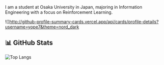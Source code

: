 I am a student at Osaka University in Japan, majoring in Information Engineering with a focus on Reinforcement Learning.


![]http://github-profile-summary-cards.vercel.app/api/cards/profile-details?username=yope7&theme=nord_dark
## 📊 GitHub Stats

![Top Langs](https://github-readme-stats.vercel.app/api/top-langs/?username=yope7&layout=compact&theme=vue)
